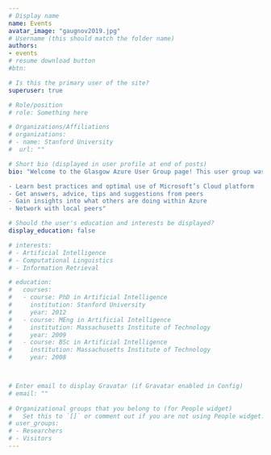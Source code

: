 ```yaml
---
# Display name
name: Events
avatar_image: "gaugnov2019.jpg"
# Username (this should match the folder name)
authors:
- events
# resume download button
#btn:

# Is this the primary user of the site?
superuser: true

# Role/position
# role: Something here

# Organizations/Affiliations
# organizations:
# - name: Stanford University
#  url: ""

# Short bio (displayed in user profile at end of posts)
bio: "Welcome to the Glasgow Azure User Group page! This user group was founded as an independent body in early 2017 and it looks to bring the IT community within Glasgow and surrounding areas together. The group is a community driven group delivering the type of content, speakers and experiences that the IT community in Glasgow wants. The group is open to developers, architects, consultants, engineers and enthusiasts. Participating in GAUG meetups has many benefits including:

- Learn best practices and optimal use of Microsoft’s Cloud platform
- Get answers, advice, tips and suggestions from peers
- Gain insights into what others are doing within Azure
- Network with local peers"

# Should the user's education and interests be displayed?
display_education: false

# interests:
# - Artificial Intelligence
# - Computational Linguistics
# - Information Retrieval

# education:
#   courses:
#   - course: PhD in Artificial Intelligence
#     institution: Stanford University
#     year: 2012
#   - course: MEng in Artificial Intelligence
#     institution: Massachusetts Institute of Technology
#     year: 2009
#   - course: BSc in Artificial Intelligence
#     institution: Massachusetts Institute of Technology
#     year: 2008



# Enter email to display Gravatar (if Gravatar enabled in Config)
# email: ""
  
# Organizational groups that you belong to (for People widget)
#   Set this to `[]` or comment out if you are not using People widget.  
# user_groups:
# - Researchers
# - Visitors
---
```


